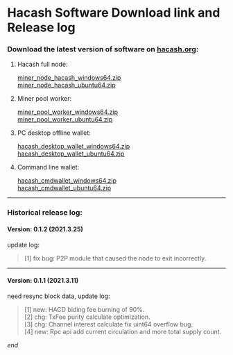 Hacash Software Download link and Release log
===

### Download the latest version of software on [hacash.org](https://hacash.org):

1. Hacash full node: 

    [miner_node_hacash_windows64.zip](http://download.hacash.org:8080/miner_node_hacash_windows64.zip)
    <br>
    [miner_node_hacash_ubuntu64.zip](http://download.hacash.org:8080/miner_node_hacash_ubuntu64.zip)

2. Miner pool worker:

    [miner_pool_worker_windows64.zip](http://download.hacash.org:8080/miner_pool_worker_hacash_windows64.zip)
    <br>
    [miner_pool_worker_ubuntu64.zip](http://download.hacash.org:8080/miner_pool_worker_hacash_ubuntu64.zip)

3. PC desktop offline wallet:

    [hacash_desktop_wallet_windows64.zip](http://download.hacash.org:8080/hacash_desktop_wallet_windows64.zip)
    <br>
    [hacash_desktop_wallet_ubuntu64.zip](http://download.hacash.org:8080/hacash_desktop_wallet_ubuntu64.zip)

4. Command line wallet:

    [hacash_cmdwallet_windows64.zip](http://download.hacash.org:8080/hacash_cmdwallet_windows64.zip)
    <br>
    [hacash_cmdwallet_ubuntu64.zip](http://download.hacash.org:8080/hacash_cmdwallet_ubuntu64.zip)
    
    
---

### Historical release log:

#### Version: 0.1.2  (2021.3.25)

update log:

> [1] fix bug: P2P module that caused the node to exit incorrectly.


---

#### Version: 0.1.1 (2021.3.11)

need resync block data, update log:

> [1] new: HACD biding fee burning of 90%.<br>
> [2] chg: TxFee purity calculate optimization.<br>
> [3] chg: Channel interest calculate fix uint64 overflow bug.<br>
> [4] new: Rpc api add current circulation and more total supply count.





_end_
